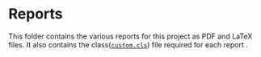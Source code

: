 # Reports

This folder contains the various reports for this project as PDF and LaTeX files. It also contains the class([`custom.cls`](custom.cls)) file required for each report .

